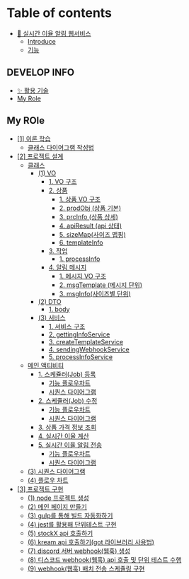 # Table of contents

* [👟 실시간 이율 알림 웹서비스](README.md)
  * [Introduce](readme/introduce.md)
  * [기능](readme/undefined.md)

## DEVELOP INFO

* [✨ 활용 기술](<develop-info/활용 기술.md>)
* [My Role](develop-info/my-role.md)

## My ROle

* [\[1\] 이론 학습](<my-role/\[1] 자바스크립트 이론 학습/README.md>)
  * [클래스 다이어그램 작성법](<my-role/\[1] 자바스크립트 이론 학습/undefined.md>)
* [\[2\] 프로젝트 설계](<my-role/\[2] 프로젝트 설계/README.md>)
  * [클래스](<my-role/\[2] 프로젝트 설계/undefined/README.md>)
    * [(1) VO](<my-role/\[2] 프로젝트 설계/undefined/(1) VO 설계 및 설계도 작성/README.md>)
      * [1. VO 구조](<my-role/\[2] 프로젝트 설계/undefined/(1) VO 설계 및 설계도 작성/1.-vo.md>)
      * [2. 상품](<my-role/\[2] 프로젝트 설계/undefined/(1) VO 설계 및 설계도 작성/2./README.md>)
        * [1. 상품 VO 구조](<my-role/\[2] 프로젝트 설계/undefined/(1) VO 설계 및 설계도 작성/2./1.-vo.md>)
        * [2. prodObj (상품 기본)](<my-role/\[2] 프로젝트 설계/undefined/(1) VO 설계 및 설계도 작성/2./2.-prodobj.md>)
        * [3. prcInfo (상품 상세)](<my-role/\[2] 프로젝트 설계/undefined/(1) VO 설계 및 설계도 작성/2./3.-prcinfo.md>)
        * [4. apiResult (api 상태)](<my-role/\[2] 프로젝트 설계/undefined/(1) VO 설계 및 설계도 작성/2./4.-apiresult-api.md>)
        * [5. sizeMap(사이즈 맵핑)](<my-role/\[2] 프로젝트 설계/undefined/(1) VO 설계 및 설계도 작성/2./5.-sizemap.md>)
        * [6. templateInfo](<my-role/\[2] 프로젝트 설계/undefined/(1) VO 설계 및 설계도 작성/2./6.-templateinfo.md>)
      * [3. 작업](<my-role/\[2] 프로젝트 설계/undefined/(1) VO 설계 및 설계도 작성/3./README.md>)
        * [1. processInfo](<my-role/\[2] 프로젝트 설계/undefined/(1) VO 설계 및 설계도 작성/3./1.-processinfo.md>)
      * [4. 알림 메시지](<my-role/\[2] 프로젝트 설계/undefined/(1) VO 설계 및 설계도 작성/4./README.md>)
        * [1. 메시지 VO 구조](<my-role/\[2] 프로젝트 설계/undefined/(1) VO 설계 및 설계도 작성/4./1.-vo.md>)
        * [2. msgTemplate (메시지 단위)](<my-role/\[2] 프로젝트 설계/undefined/(1) VO 설계 및 설계도 작성/4./2.-msgtemplate.md>)
        * [3. msgInfo(사이즈별 단위)](<my-role/\[2] 프로젝트 설계/undefined/(1) VO 설계 및 설계도 작성/4./3.-msginfo.md>)
    * [(2) DTO](<my-role/\[2] 프로젝트 설계/undefined/2-dto/README.md>)
      * [1. body](<my-role/\[2] 프로젝트 설계/undefined/2-dto/1.-body.md>)
    * [(3) 서비스](<my-role/\[2] 프로젝트 설계/undefined/(2) 서비스 레이어 모듈화/README.md>)
      * [1. 서비스 구조](<my-role/\[2] 프로젝트 설계/undefined/(2) 서비스 레이어 모듈화/1..md>)
      * [2. gettingInfoService](<my-role/\[2] 프로젝트 설계/undefined/(2) 서비스 레이어 모듈화/2.-gettinginfoservice.md>)
      * [3. createTemplateService](<my-role/\[2] 프로젝트 설계/undefined/(2) 서비스 레이어 모듈화/3.-createtemplateservice.md>)
      * [4. sendingWebhookService](<my-role/\[2] 프로젝트 설계/undefined/(2) 서비스 레이어 모듈화/4.-sendingwebhookservice.md>)
      * [5. processInfoService](<my-role/\[2] 프로젝트 설계/undefined/(2) 서비스 레이어 모듈화/5.-processinfoservice.md>)
  * [메인 액티비티](<my-role/\[2] 프로젝트 설계/undefined-1/README.md>)
    * [1. 스케쥴러(Job) 등록](<my-role/\[2] 프로젝트 설계/undefined-1/1.-job/README.md>)
      * [기능 플로우차트](<my-role/\[2] 프로젝트 설계/undefined-1/1.-job/undefined.md>)
      * [시퀀스 다이어그램](<my-role/\[2] 프로젝트 설계/undefined-1/1.-job/undefined-1.md>)
    * [2. 스케쥴러(Job) 수정](<my-role/\[2] 프로젝트 설계/undefined-1/2.-job/README.md>)
      * [기능 플로우차트](<my-role/\[2] 프로젝트 설계/undefined-1/2.-job/undefined.md>)
      * [시퀀스 다이어그램](<my-role/\[2] 프로젝트 설계/undefined-1/2.-job/undefined-1.md>)
    * [3. 상품 가격 정보 조회](<my-role/\[2] 프로젝트 설계/undefined-1/3..md>)
    * [4. 실시간 이율 계산](<my-role/\[2] 프로젝트 설계/undefined-1/4..md>)
    * [5. 실시간 이율 알림 전송](<my-role/\[2] 프로젝트 설계/undefined-1/5./README.md>)
      * [기능 플로우차트](<my-role/\[2] 프로젝트 설계/undefined-1/5./undefined.md>)
      * [시퀀스 다이어그램](<my-role/\[2] 프로젝트 설계/undefined-1/5./undefined-1.md>)
  * [(3) 시퀀스 다이어그램](<my-role/\[2] 프로젝트 설계/(3) 기능별 시퀀스 다이어그램 작성.md>)
  * [(4) 플로우 차트](<my-role/\[2] 프로젝트 설계/(4) 모듈별 플로우 차트 설계.md>)
* [\[3\] 프로젝트 구현](<my-role/\[3] 프로젝트 구현/README.md>)
  * [(1) node 프로젝트 생성](<my-role/\[3] 프로젝트 구현/(1) node 프로젝트 생성.md>)
  * [(2) 메인 페이지 만들기](<my-role/\[3] 프로젝트 구현/(2) bootstrap5 활용해 간단한 ejs 화면 구현.md>)
  * [(3) gulp를 통해 빌드 자동화하기](<my-role/\[3] 프로젝트 구현/(3) gulp를 활용해 프로젝트 띄우기.md>)
  * [(4) jest를 활용해 단위테스트 구현](<my-role/\[3] 프로젝트 구현/(4) jest를 활용해 단위테스트 구현.md>)
  * [(5) stockX api 호출하기](<my-role/\[3] 프로젝트 구현/(5) stockX api 호출과 단위 테스트 구현.md>)
  * [(6) kream api 호출하기(got 라이브러리 사용법)](<my-role/\[3] 프로젝트 구현/(6) kream api 통신 단위 테스트 구현(got 라이브러리 사용법).md>)
  * [(7) discord 서버 webhook(웹훅) 생성](<my-role/\[3] 프로젝트 구현/(7) discord 서버 webhook(웹훅) 생성.md>)
  * [(8) 디스코드 webhook(웹훅) api 호출 및 단위 테스트 수행](<my-role/\[3] 프로젝트 구현/(8) 디스코드 webhook(웹훅) api 호출 및 단위 테스트 수행.md>)
  * [(9) webhook(웹훅) 배치 전송 스케쥴링 구현](<my-role/\[3] 프로젝트 구현/(9) webhook(웹훅) 배치 전송 스케쥴링 구현.md>)
